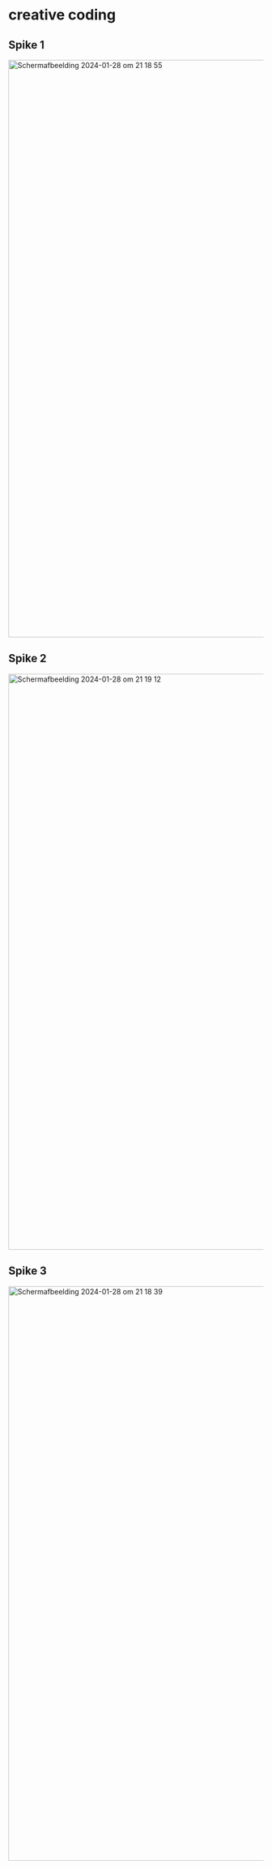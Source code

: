 # creative coding
## Spike 1
 <img width="1140" alt="Scherm­afbeelding 2024-01-28 om 21 18 55" src="https://github.com/Maaike0904/back-to-static-creative-coding/assets/112861144/782c9525-b8a2-488d-9ac9-fb8eaf1f5326">

## Spike 2
<img width="1137" alt="Scherm­afbeelding 2024-01-28 om 21 19 12" src="https://github.com/Maaike0904/back-to-static-creative-coding/assets/112861144/417679fb-ba3d-481b-87c1-ade2af3165f8">

## Spike 3
<img width="1134" alt="Scherm­afbeelding 2024-01-28 om 21 18 39" src="https://github.com/Maaike0904/back-to-static-creative-coding/assets/112861144/309046e8-b627-4653-8cc8-75db1aea16a4">
